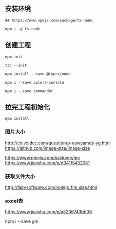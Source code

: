 


## 安装环境

```
## https://www.npmjs.com/package/ts-node

npm i -g ts-node
```

## 创建工程

```
npm init

tsc --init

npm install --save @types/node

npm i --save colors-console

npm i --save commander
```


## 拉完工程初始化

```
npm install
```


### 图片大小
http://cn.voidcc.com/question/p-oowyamds-yg.html
https://github.com/image-size/image-size

https://www.npmjs.com/package/gm
https://www.jianshu.com/p/d341f5432051


### 获取文件大小
http://fairysoftware.com/nodejs_file_size.html

### excel表
https://www.jianshu.com/p/a5236743bb06


npm i --save gm